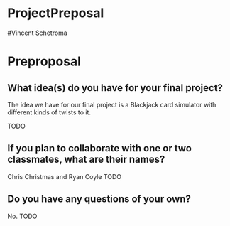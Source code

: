 # ProjectPreposal
#Vincent Schetroma

# Preproposal

## What idea(s) do you have for your final project?
The idea we have for our final project is a Blackjack card simulator with
 different kinds of twists to it.

TODO

## If you plan to collaborate with one or two classmates, what are their names?
 Chris Christmas and Ryan Coyle
TODO

## Do you have any questions of your own?
 No.
TODO
